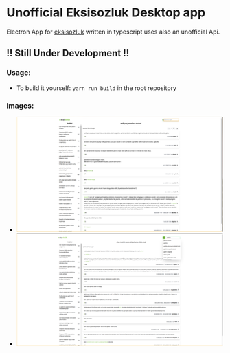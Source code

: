 # Unofficial Eksisozluk Desktop app

Electron App for [eksisozluk](https://eksisozluk.com) written in typescript uses also
an unofficial Api.

## !! Still Under Development !!

### Usage:

- To build it yourself: `yarn run build` in the root repository

### Images:

- ![alt text](./screenshots/examp.png)
- ![alt text](./screenshots/examp2.png)
